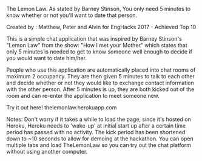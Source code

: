 The Lemon Law. As stated by Barney Stinson, You only need 5 minutes to know whether or not you'll want to date that person.

Created by : Matthew, Peter and Alvin for EngHacks 2017 - Achieved Top 10

This is a simple chat application that was inspired by Barney Stinson's "Lemon Law" from the show: "How I met your Mother" which states that only 5 minutes is needed to get to know someone well enough to decide if you would want to date him/her.   


People who use this application are automatically placed into chat rooms of maximum 2 occupancy. They are then given
5 minutes to talk to each other and decide whether or not they would like to exchange contact information with the other person. After 5 minutes
is up, they are both kicked out of the room and can re-enter the application to meet someone new. 


Try it out here! 
thelemonlaw.herokuapp.com

Notes:
Don't worry if it takes a while to load the page, since it's hosted on Heroku, Heroku needs to 'wake-up' at initial start up after a certain time period has passed with no activity.
The kick period has been shortened down to ~10 seconds to allow for demoing at the hackathon.
You can open multiple tabs and load TheLemonLaw so you can try out the chat platform without using another computer.
